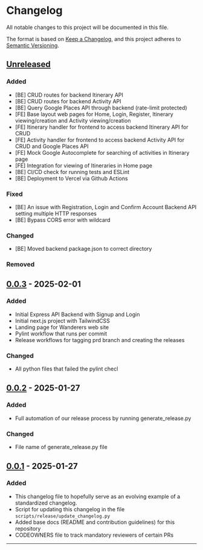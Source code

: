# Changelog

All notable changes to this project will be documented in this file.

The format is based on [Keep a Changelog](https://keepachangelog.com/en/1.1.0/),
and this project adheres to [Semantic Versioning](https://semver.org/spec/v2.0.0.html).

## [Unreleased]

### Added

- [BE] CRUD routes for backend Itinerary API
- [BE] CRUD routes for backend Activity API
- [BE] Query Google Places API through backend (rate-limit protected)
- [FE] Base layout web pages for Home, Login, Register, Itinerary viewing/creation and Activity viewing/creation
- [FE] Itinerary handler for frontend to access backend Itinerary API for CRUD
- [FE] Activity handler for frontend to access backend Activity API for CRUD and Google Places API
- [FE] Mock Google Autocomplete for searching of activities in Itinerary page
- [FE] Integration for viewing of Itineraries in Home page
- [BE] CI/CD check for running tests and ESLint
- [BE] Deployment to Vercel via Github Actions

### Fixed

- [BE] An issue with Registration, Login and Confirm Account Backend API setting multiple HTTP responses
- [BE] Bypass CORS error with wildcard

### Changed

- [BE] Moved backend package.json to correct directory

### Removed

## [0.0.3] - 2025-02-01

### Added

- Initial Express API Backend with Signup and Login
- Initial next.js project with TailwindCSS
- Landing page for Wanderers web site
- Pylint workflow that runs per commit
- Release workflows for tagging prd branch and creating the releases

### Changed

- All python files that failed the pylint checl

## [0.0.2] - 2025-01-27

### Added

- Full automation of our release process by running generate_release.py

### Changed

- File name of generate_release.py file

## [0.0.1] - 2025-01-27

### Added

- This changelog file to hopefully serve as an evolving example of a standardized changelog.
- Script for updating this changelog in the file `scripts/release/update_changelog.py`
- Added base docs (README and contribution guidelines) for this repository
- CODEOWNERS file to track mandatory reviewers of certain PRs

---
[unreleased]: https://github.com/isaacchunn/wanderers/compare/v0.0.3...HEAD
[0.0.3]: https://github.com/isaacchunn/wanderers/compare/v0.0.2...v0.0.3
[0.0.2]: https://github.com/isaacchunn/wanderers/compare/v0.0.1...v0.0.2
[0.0.1]: https://github.com/isaacchunn/wanderers/releases/tag/v0.0.1
